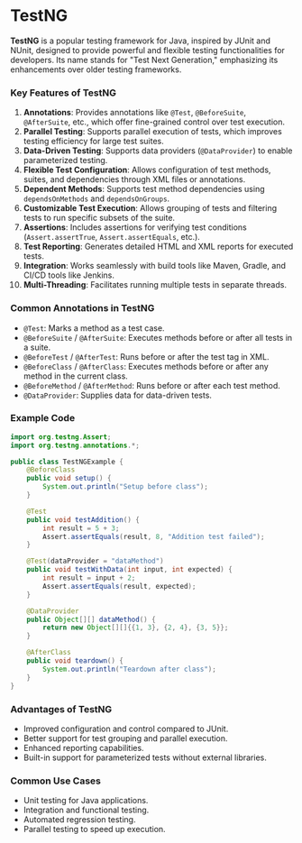 # TestNG

**TestNG** is a popular testing framework for Java, inspired by JUnit and NUnit, designed to provide powerful and flexible testing functionalities for developers. Its name stands for "Test Next Generation," emphasizing its enhancements over older testing frameworks.

### Key Features of TestNG
1. **Annotations**: Provides annotations like `@Test`, `@BeforeSuite`, `@AfterSuite`, etc., which offer fine-grained control over test execution.
2. **Parallel Testing**: Supports parallel execution of tests, which improves testing efficiency for large test suites.
3. **Data-Driven Testing**: Supports data providers (`@DataProvider`) to enable parameterized testing.
4. **Flexible Test Configuration**: Allows configuration of test methods, suites, and dependencies through XML files or annotations.
5. **Dependent Methods**: Supports test method dependencies using `dependsOnMethods` and `dependsOnGroups`.
6. **Customizable Test Execution**: Allows grouping of tests and filtering tests to run specific subsets of the suite.
7. **Assertions**: Includes assertions for verifying test conditions (`Assert.assertTrue`, `Assert.assertEquals`, etc.).
8. **Test Reporting**: Generates detailed HTML and XML reports for executed tests.
9. **Integration**: Works seamlessly with build tools like Maven, Gradle, and CI/CD tools like Jenkins.
10. **Multi-Threading**: Facilitates running multiple tests in separate threads.

### Common Annotations in TestNG
- `@Test`: Marks a method as a test case.
- `@BeforeSuite` / `@AfterSuite`: Executes methods before or after all tests in a suite.
- `@BeforeTest` / `@AfterTest`: Runs before or after the test tag in XML.
- `@BeforeClass` / `@AfterClass`: Executes methods before or after any method in the current class.
- `@BeforeMethod` / `@AfterMethod`: Runs before or after each test method.
- `@DataProvider`: Supplies data for data-driven tests.

### Example Code
```java
import org.testng.Assert;
import org.testng.annotations.*;

public class TestNGExample {
    @BeforeClass
    public void setup() {
        System.out.println("Setup before class");
    }

    @Test
    public void testAddition() {
        int result = 5 + 3;
        Assert.assertEquals(result, 8, "Addition test failed");
    }

    @Test(dataProvider = "dataMethod")
    public void testWithData(int input, int expected) {
        int result = input + 2;
        Assert.assertEquals(result, expected);
    }

    @DataProvider
    public Object[][] dataMethod() {
        return new Object[][]{{1, 3}, {2, 4}, {3, 5}};
    }

    @AfterClass
    public void teardown() {
        System.out.println("Teardown after class");
    }
}
```

### Advantages of TestNG
- Improved configuration and control compared to JUnit.
- Better support for test grouping and parallel execution.
- Enhanced reporting capabilities.
- Built-in support for parameterized tests without external libraries.

### Common Use Cases
- Unit testing for Java applications.
- Integration and functional testing.
- Automated regression testing.
- Parallel testing to speed up execution.